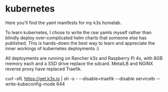 # kubernetes

Here you'll find the yaml manifests for my k3s homelab. 

To learn kubernetes, I chose to write the raw yamls myself rather than blindly deploy over-complicated helm charts that someone else has published. This is hands-down the best way to learn and appreciate the inner workings of kubernetes deployments :) 

All deployments are running on Rancher k3s and Raspberry Pi 4s, with 8GB memory each and a SSD drive replace the sdcard. MetalLB and NGINX reverse proxy have replaced Traefik.

curl -sfL https://get.k3s.io | sh -s -  --disable=traefik --disable servicelb --write-kubeconfig-mode 644


